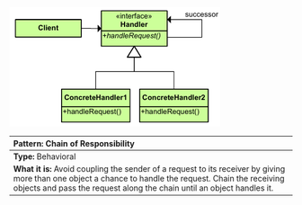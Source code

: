![diagram_chain.png](diagram_chain.png)

|**Pattern:** Chain of Responsibility|
|:---|
|**Type:** Behavioral|
|**What it is:** Avoid coupling the sender of a request to its receiver by giving more than one object a chance to handle the request. Chain the receiving objects and pass the request along the chain until an object handles it.|